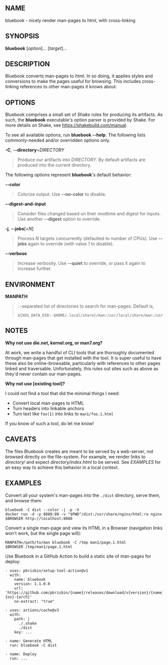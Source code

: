## NAME

bluebook - nicely render man-pages to html, with cross-linking

## SYNOPSIS

**bluebook** [*option*]... [*target*]...

## DESCRIPTION

Bluebook converts man-pages to html. In so doing, it applies styles and
conversions to make the pages useful for browsing. This includes cross-linking
references to other man-pages it knows about.

## OPTIONS

Bluebook comprises a small set of *Shake* rules for producing its artifacts. As
such, the **bluebook** executable's option parser is provided by Shake. For more
details on Shake, see https://shakebuild.com/manual.

To see all available options, run **bluebook --help**. The following lists
commonly-needed and/or overridden options only.

**\-C**, **\--directory**=*DIRECTORY*

> Produce our artifacts into *DIRECTORY*. By default artifacts are produced into
> the current directory.

The following options represent **bluebook**'s default behavior:

**\--color**

> Colorize output. Use **\--no-color** to disable.

**\--digest-and-input**

> Consider files changed based on their modtime and digest for inputs. Use
> another **\--digest** option to override.

**\-j**, **\--jobs**[=*N*]

> Process *N* targets concurrently (defaulted to number of CPUs). Use
> **\--jobs** again to override (with value *1* to disable).

**\--verbose**

> Increase verbosity. Use **\--quiet** to override, or pass it again to increase
> further.

## ENVIRONMENT

**MANPATH**

> `:`-separated list of directories to search for man-pages. Default is,
>
> ```
> ${XDG_DATA_DIR:-$HOME/.local/share}/man:/usr/local/share/man:/usr/share/man
> ```

## NOTES

**Why not use die.net, kernel.org, or man7.org?**

At work, we write a handful of CLI tools that are thoroughly documented through
man-pages that get installed with the tool. It is super useful to have these
also be online-browsable, particularly with references to other pages linked and
traversable. Unfortunately, this rules out sites such as above as they'd never
contain our man-pages.

**Why not use [existing tool]?**

I could not find a tool that did the minimal things I need:

- Convert local man-pages to HTML
- Turn headers into linkable anchors
- Turn text like `foo(1)` into links to `man1/foo.1.html`

If you know of such a tool, do let me know!

## CAVEATS

The files Bluebook creates are meant to be served by a web-server, not browsed
directly on the file-system. For example, we render links to *directory/* and
expect *directory/index.html* to be served. See _EXAMPLES_ for an easy way to
achieve this behavior in a local context.

## EXAMPLES

Convert all your system's man-pages into the `./dist` directory, serve them, and
browse them:

```
bluebook -C dist --color -j -p -V
docker run -d -p 8080:80 -v "$PWD"/dist:/usr/share/nginx/html:ro nginx
$BROWSER http://localhost:8080
```

Convert a single man-page and view its HTML in a Browser (navigation links won't
work, but the single page will):

```
MANPATH=/path/to/man bluebook -C /tmp man1/page.1.html
$BROWSER /tmp/man1/page.1.html
```

Use Bluebook in a GitHub Action to build a static site of man-pages for deploy:

```
- uses: pbrisbin/setup-tool-action@v1
  with:
    name: bluebook
    version: 1.1.0.0
    url: 'https://github.com/pbrisbin/{name}/releases/download/v{version}/{name}-{os}-{arch}'
    no-extract: "true"

- uses: actions/cache@v3
  with:
    path: |
      ./.shake
      ./dist
    key: ...

- name: Generate HTML
  run: bluebook -C dist

- name: Deploy
  run: ...
```
